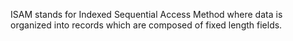 ISAM stands for Indexed Sequential Access Method where data is organized into records which are composed of fixed length fields.
